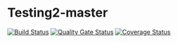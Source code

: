 # Testing2-master
 [![Build Status](https://travis-ci.com/deadman23ru/Testing2-master.svg?branch=main)](https://travis-ci.com/deadman23ru/Testing2-master)
[![Quality Gate Status](https://sonarcloud.io/api/project_badges/measure?project=deadman23ru_Testing2-master2&metric=alert_status)](https://sonarcloud.io/dashboard?id=deadman23ru_Testing2-master2)
[![Coverage Status](https://coveralls.io/repos/github/deadman23ru/Testing2-master/badge.svg?branch=main)](https://coveralls.io/github/deadman23ru/Testing2-master?branch=main)
